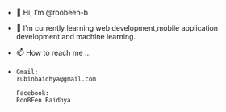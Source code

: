 - 👋 Hi, I’m @roobeen-b
<!--- - 👀 I’m interested in ... --->
- 🌱 I’m currently learning web development,mobile application development and machine learning.
<!-- - 💞️ I’m looking to collaborate on ... -->
- 📫 How to reach me ...
- 
      Gmail: 
      rubinbaidhya@gmail.com
      
      Facebook: 
      RooBEen Baidhya

<!---
roobeen-b/roobeen-b is a ✨ special ✨ repository because its `README.md` (this file) appears on your GitHub profile.
You can click the Preview link to take a look at your changes.
--->
